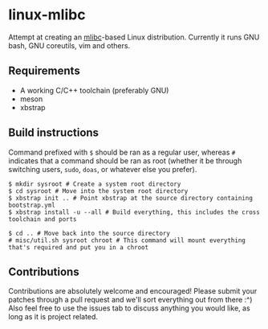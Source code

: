 # linux-mlibc

Attempt at creating an [mlibc](https://github.com/managarm/mlibc)-based Linux distribution. Currently
it runs GNU bash, GNU coreutils, vim and others.

## Requirements

- A working C/C++ toolchain (preferably GNU)
- meson
- xbstrap

## Build instructions

Command prefixed with `$` should be ran as a regular user, whereas `#` indicates that a command should
be ran as root (whether it be through switching users, `sudo`, `doas`, or whatever else you prefer).

```shell
$ mkdir sysroot # Create a system root directory
$ cd sysroot # Move into the system root directory
$ xbstrap init .. # Point xbstrap at the source directory containing bootstrap.yml
$ xbstrap install -u --all # Build everything, this includes the cross toolchain and ports

$ cd .. # Move back into the source directory
# misc/util.sh sysroot chroot # This command will mount everything that's required and put you in a chroot
```

## Contributions

Contributions are absolutely welcome and encouraged! Please submit your patches through a pull request
and we'll sort everything out from there :^) Also feel free to use the issues tab to discuss anything
you would like, as long as it is project related.
